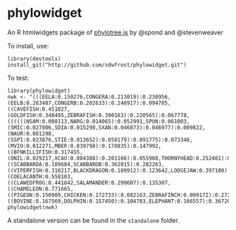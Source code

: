 # phylowidget
An R htmlwidgets package of [phylotree.js](https://github.com/veg/phylotree.js) by @spond and @stevenweaver

To install, use:

```
library(devtools)
install_git("http://github.com/sdwfrost/phylowidget.git")
```

To test:

```
library(phylowidget)
nwk <- "(((EELA:0.150276,CONGERA:0.213019):0.230956,(EELB:0.263487,CONGERB:0.202633):0.246917):0.094785,((CAVEFISH:0.451027,(GOLDFISH:0.340495,ZEBRAFISH:0.390163):0.220565):0.067778,((((((NSAM:0.008113,NARG:0.014065):0.052991,SPUN:0.061003,(SMIC:0.027806,SDIA:0.015298,SXAN:0.046873):0.046977):0.009822,(NAUR:0.081298,(SSPI:0.023876,STIE:0.013652):0.058179):0.091775):0.073346,(MVIO:0.012271,MBER:0.039798):0.178835):0.147992,((BFNKILLIFISH:0.317455,(ONIL:0.029217,XCAU:0.084388):0.201166):0.055908,THORNYHEAD:0.252481):0.061905):0.157214,LAMPFISH:0.717196,((SCABBARDA:0.189684,SCABBARDB:0.362015):0.282263,((VIPERFISH:0.318217,BLACKDRAGON:0.109912):0.123642,LOOSEJAW:0.397100):0.287152):0.140663):0.206729):0.222485,(COELACANTH:0.558103,((CLAWEDFROG:0.441842,SALAMANDER:0.299607):0.135307,((CHAMELEON:0.771665,((PIGEON:0.150909,CHICKEN:0.172733):0.082163,ZEBRAFINCH:0.099172):0.272338):0.014055,((BOVINE:0.167569,DOLPHIN:0.157450):0.104783,ELEPHANT:0.166557):0.367205):0.050892):0.114731):0.295021)"
phylowidget(nwk)
```

A standalone version can be found in the ```standalone``` folder.
